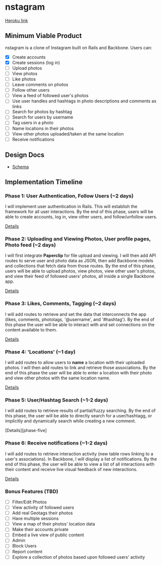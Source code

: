 # nstagram

[Heroku link][heroku]

[heroku]: #

## Minimum Viable Product
nstagram is a clone of Instagram built on Rails and Backbone. Users can:


- [x] Create accounts
- [x] Create sessions (log in)
- [ ] Upload photos
- [ ] View photos
- [ ] Like photos
- [ ] Leave comments on photos
- [ ] Follow other users
- [ ] View a feed of followed user's photos
- [ ] Use user handles and hashtags in photo descriptions and comments as links
- [ ] Search for photos by hashtag
- [ ] Search for users by username
- [ ] Tag users in a photo
- [ ] Name locations in their photos
- [ ] View other photos uploaded/taken at the same location
- [ ] Receive notifications

## Design Docs
* [Schema][schema]

[schema]: ./docs/schema.md

## Implementation Timeline

### Phase 1: User Authentication, Follow Users (~2 days)
I will implement user authentication in Rails. This will establish the framework for all user interactions. By the end of this phase, users will be able to create accounts, log in, view other users, and follow/unfollow users.

[Details][phase-one]

### Phase 2: Uploading and Viewing Photos, User profile pages, Photo feed (~2 days)
I will first integrate **Paperclip** for file upload and viewing. I will then add API routes to serve user and photo data as JSON, then add Backbone models and collections that fetch data from those routes. By the end of this phase, users will be able to upload photos, view photos, view other user's photos, and view their feed of followed users' photos, all inside a single Backbone app.

[Details][phase-two]

### Phase 3: Likes, Comments, Tagging (~2 days)
I will add routes to retrieve and set the data that interconnects the app (likes, comments, phototags, '@username', and '#hashtag'). By the end of this phase the user will be able to interact with and set connections on the content available to them.

[Details][phase-three]

### Phase 4: 'Locations' (~1 day)
I will add routes to allow users to **name** a location with their uploaded photos. I will then add routes to link and retrieve those associations. By the end of this phase the user will be able to enter a location with their photo and view other photos with the same location name.

[Details][phase-four]

### Phase 5: User/Hashtag Search (~1-2 days)
I will add routes to retrieve results of partial/fuzzy searching. By the end of this phase, the user will be able to directly search for a user/hashtagg, or implicitly and dynamically search while creating a new comment.

[Details][phase-five]

### Phase 6: Receive notifications (~1-2 days)
I will add routes to retrieve interaction activity (new table rows linking to a user's associations). In Backbone, I will display a list of notifications. By the end of this phase, the user will be able to view a list of all interactions with their content and receive live visual feedback of new interactions.

[Details][phase-six]

### Bonus Features (TBD)
- [ ] Filter/Edit Photos
- [ ] View activity of followed users
- [ ] Add real Geotags their photos
- [ ] Have multiple sessions
- [ ] View a map of their photos' location data
- [ ] Make their accounts private
- [ ] Embed a live view of public content
- [ ] Admin
- [ ] Block Users
- [ ] Report content
- [ ] Explore a collection of photos based upon followed users' activity

[phase-one]: ./docs/phases/phase1.md
[phase-two]: ./docs/phases/phase2.md
[phase-three]: ./docs/phases/phase3.md
[phase-four]: ./docs/phases/phase4.md
[phase-four]: ./docs/phases/phase5.md
[phase-six]: ./docs/phases/phase6.md
